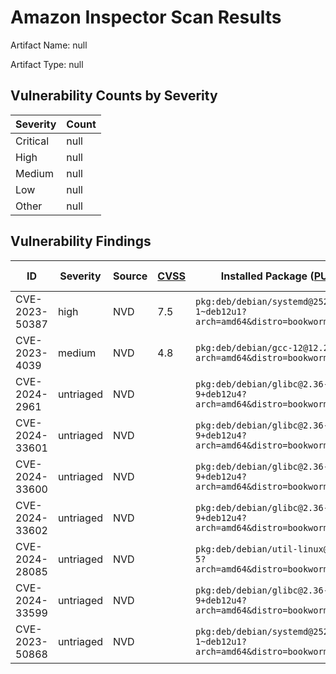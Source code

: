 # Amazon Inspector Scan Results
Artifact Name: null

Artifact Type: null

## Vulnerability Counts by Severity

| Severity | Count |
|----------|-------|
| Critical | null|
| High     | null|
| Medium   | null|
| Low      | null|
| Other    | null|


## Vulnerability Findings

| ID | Severity | Source | [CVSS](https://www.first.org/cvss/) | Installed Package ([PURL](https://github.com/package-url/purl-spec/tree/master?tab=readme-ov-file#purl)) | Fixed Package | Path | [EPSS](https://www.first.org/epss/) | Exploit Available | Exploit Last Seen | CWEs |
| ------- | ------- | ------- | ------- | ------- | ------- | ------- | ------- | ------- | ------- | ------- |
| CVE-2023-50387 | high | NVD | 7.5 | `pkg:deb/debian/systemd@252.22-1~deb12u1?arch=amd64&distro=bookworm&epoch=0` | `null` |  | 0.0366 | true | 2024-05-18T05:37:06Z | `CWE-770` |
| CVE-2023-4039 | medium | NVD | 4.8 | `pkg:deb/debian/gcc-12@12.2.0-14?arch=amd64&distro=bookworm&epoch=0` | `null` |  | 0.00046 | true | 2024-05-18T04:18:41Z | `CWE-693` |
| CVE-2024-2961 | untriaged | NVD |  | `pkg:deb/debian/glibc@2.36-9+deb12u4?arch=amd64&distro=bookworm&epoch=0` | `0:2.36-9+deb12u6` |  | 0.00044 | true | 2024-05-20T21:13:25Z | `CWE-787` |
| CVE-2024-33601 | untriaged | NVD |  | `pkg:deb/debian/glibc@2.36-9+deb12u4?arch=amd64&distro=bookworm&epoch=0` | `0:2.36-9+deb12u7` |  | 0.00043 |  |  | `CWE-617` |
| CVE-2024-33600 | untriaged | NVD |  | `pkg:deb/debian/glibc@2.36-9+deb12u4?arch=amd64&distro=bookworm&epoch=0` | `0:2.36-9+deb12u7` |  | 0.00043 |  |  | `CWE-476` |
| CVE-2024-33602 | untriaged | NVD |  | `pkg:deb/debian/glibc@2.36-9+deb12u4?arch=amd64&distro=bookworm&epoch=0` | `0:2.36-9+deb12u7` |  | 0.00043 |  |  | `CWE-466` |
| CVE-2024-28085 | untriaged | NVD |  | `pkg:deb/debian/util-linux@2.38.1-5?arch=amd64&distro=bookworm&epoch=0` | `0:2.38.1-5+deb12u1` |  | 0.00046 | true | 2024-05-19T20:53:50Z |  |
| CVE-2024-33599 | untriaged | NVD |  | `pkg:deb/debian/glibc@2.36-9+deb12u4?arch=amd64&distro=bookworm&epoch=0` | `0:2.36-9+deb12u7` |  | 0.00043 |  |  | `CWE-121` |
| CVE-2023-50868 | untriaged | NVD |  | `pkg:deb/debian/systemd@252.22-1~deb12u1?arch=amd64&distro=bookworm&epoch=0` | `null` |  | 0.00046 | true | 2024-05-20T06:17:55Z |  |

